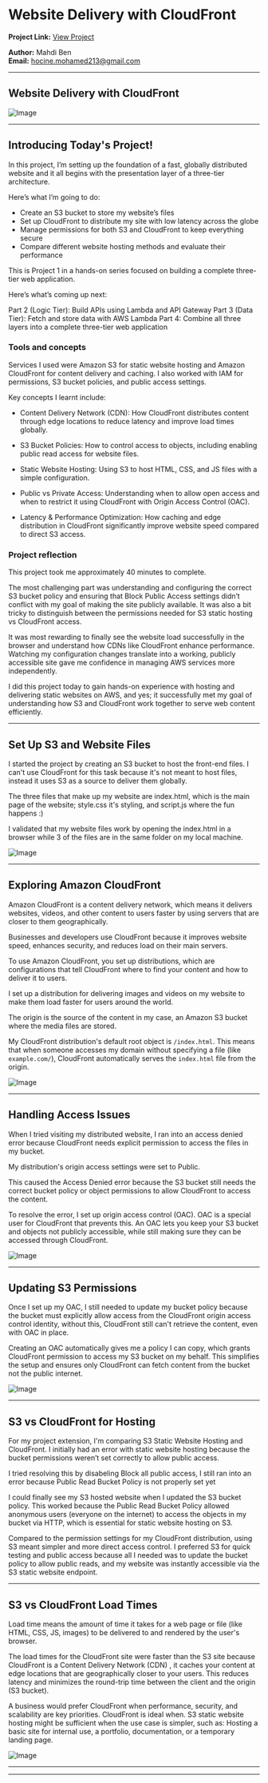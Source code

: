 # Website Delivery with CloudFront

**Project Link:** [View Project](http://learn.nextwork.org/projects/aws-networks-cloudfront)

**Author:** Mahdi Ben  
**Email:** hocine.mohamed213@gmail.com

---

## Website Delivery with CloudFront

![Image](http://learn.nextwork.org/grateful_brown_glamorous_centaur/uploads/aws-networks-cloudfront_1dddddwe)

---

## Introducing Today's Project!

In this project, I’m setting up the foundation of a fast, globally distributed website and it all begins with the presentation layer of a three-tier architecture.

Here’s what I’m going to do:

- Create an S3 bucket to store my website’s files
- Set up CloudFront to distribute my site with low latency across the globe
- Manage permissions for both S3 and CloudFront to keep everything secure
- Compare different website hosting methods and evaluate their performance

This is Project 1 in a hands-on series focused on building a complete three-tier web application.

Here’s what’s coming up next:

Part 2 (Logic Tier): Build APIs using Lambda and API Gateway
Part 3 (Data Tier): Fetch and store data with AWS Lambda
Part 4: Combine all three layers into a complete three-tier web application


### Tools and concepts

Services I used were Amazon S3 for static website hosting and Amazon CloudFront for content delivery and caching. I also worked with IAM for permissions, S3 bucket policies, and public access settings.

Key concepts I learnt include:

- Content Delivery Network (CDN): How CloudFront distributes content through edge locations to reduce latency and improve load times globally.

- S3 Bucket Policies: How to control access to objects, including enabling public read access for website files.

- Static Website Hosting: Using S3 to host HTML, CSS, and JS files with a simple configuration.

- Public vs Private Access: Understanding when to allow open access and when to restrict it using CloudFront with Origin Access Control (OAC).

- Latency & Performance Optimization: How caching and edge distribution in CloudFront significantly improve website speed compared to direct S3 access.



### Project reflection

This project took me approximately 40 minutes to complete.

The most challenging part was understanding and configuring the correct S3 bucket policy and ensuring that Block Public Access settings didn’t conflict with my goal of making the site publicly available. It was also a bit tricky to distinguish between the permissions needed for S3 static hosting vs CloudFront access.

It was most rewarding to finally see the website load successfully in the browser and understand how CDNs like CloudFront enhance performance. Watching my configuration changes translate into a working, publicly accessible site gave me confidence in managing AWS services more independently.

I did this project today to gain hands-on experience with hosting and delivering static websites on AWS, and yes; it successfully met my goal of understanding how S3 and CloudFront work together to serve web content efficiently.

---

## Set Up S3 and Website Files

I started the project by creating an S3 bucket to host the front-end files. I can't use CloudFront for this task because it's not meant to host files, instead it uses S3 as a source to deliver them globally.

The three files that make up my website are index.html, which is the main page of the website; style.css it's styling, and script.js where the fun happens :) 

I validated that my website files work by opening the index.html in a browser while 3 of the files are in the same folder on my local machine.

![Image](http://learn.nextwork.org/grateful_brown_glamorous_centaur/uploads/aws-networks-cloudfront_qgo7wcd3)

---

## Exploring Amazon CloudFront

Amazon CloudFront is a content delivery network, which means it delivers websites, videos, and other content to users faster by using servers that are closer to them geographically.

Businesses and developers use CloudFront because it improves website speed, enhances security, and reduces load on their main servers.

To use Amazon CloudFront, you set up distributions, which are configurations that tell CloudFront where to find your content and how to deliver it to users.

I set up a distribution for delivering images and videos on my website to make them load faster for users around the world.

The origin is the source of the content in my case, an Amazon S3 bucket where the media files are stored.

My CloudFront distribution's default root object is `/index.html`. This means that when someone accesses my domain without specifying a file (like `example.com/`), CloudFront automatically serves the `index.html` file from the origin.

![Image](http://learn.nextwork.org/grateful_brown_glamorous_centaur/uploads/aws-networks-cloudfront_qgo7wcdt)

---

## Handling Access Issues

When I tried visiting my distributed website, I ran into an access denied error because CloudFront needs explicit permission to access the files in my bucket.

My distribution's origin access settings were set to Public.

This caused the Access Denied error because the S3 bucket still needs the correct bucket policy or object permissions to allow CloudFront to access the content.

To resolve the error, I set up origin access control (OAC). OAC is a special user for CloudFront that prevents this. An OAC lets you keep your S3 bucket and objects not publicly accessible, while still making sure they can be accessed through CloudFront.



![Image](http://learn.nextwork.org/grateful_brown_glamorous_centaur/uploads/aws-networks-cloudfront_egrhntyu)

---

## Updating S3 Permissions

Once I set up my OAC, I still needed to update my bucket policy because the bucket must explicitly allow access from the CloudFront origin access control identity, without this, CloudFront still can't retrieve the content, even with OAC in place.

Creating an OAC automatically gives me a policy I can copy, which grants CloudFront permission to access my S3 bucket on my behalf. This simplifies the setup and ensures only CloudFront can fetch content from the bucket not the public internet.

![Image](http://learn.nextwork.org/grateful_brown_glamorous_centaur/uploads/aws-networks-cloudfront_eg98ntyu)

---

## S3 vs CloudFront for Hosting

For my project extension, I'm comparing S3 Static Website Hosting and CloudFront. I initially had an error with static website hosting because the bucket permissions weren’t set correctly to allow public access. 

I tried resolving this by disabeling Block all public access, I still ran into an error because Public Read Bucket Policy is not properly set yet

I could finally see my S3 hosted website when I updated the S3 bucket policy. This worked because the Public Read Bucket Policy allowed anonymous users (everyone on the internet) to access the objects in my bucket via HTTP, which is essential for static website hosting on S3.

Compared to the permission settings for my CloudFront distribution, using S3 meant simpler and more direct access control. I preferred S3 for quick testing and public access because all I needed was to update the bucket policy to allow public reads, and my website was instantly accessible via the S3 static website endpoint.

---

## S3 vs CloudFront Load Times

Load time means the amount of time it takes for a web page or file (like HTML, CSS, JS, images) to be delivered to and rendered by the user's browser.

The load times for the CloudFront site were faster than the S3 site because CloudFront is a Content Delivery Network (CDN) , it caches your content at edge locations that are geographically closer to your users. This reduces latency and minimizes the round-trip time between the client and the origin (S3 bucket).

A business would prefer CloudFront when performance, security, and scalability are key priorities. CloudFront is ideal when. S3 static website hosting might be sufficient when the use case is simpler, such as: Hosting a basic site for internal use, a portfolio, documentation, or a temporary landing page.

![Image](http://learn.nextwork.org/grateful_brown_glamorous_centaur/uploads/aws-networks-cloudfront_12verpuh)

---

---
